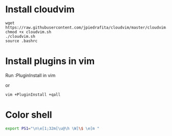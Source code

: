 # Install cloudvim

```
wget https://raw.githubusercontent.com/jpiedrafita/cloudvim/master/cloudvim.sh
chmod +x cloudvim.sh
./cloudvim.sh
source .bashrc
```

# Install plugins in vim
Run :PluginInstall in vim

or

```
vim +PluginInstall +qall
```

# Color shell
```bash
export PS1="\n\e[1;32m[\u@\h \W]\$ \e[m "
```
